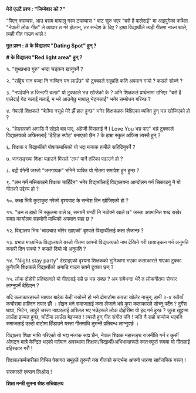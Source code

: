 **मेरो एउटै प्रश्न : \"जिम्मेवार को ?\"**

\"पिएन् क्याम्पस, आउ बसम मायालु गरम ट्याम्पास \" बाट सुरु भएर \"बसे है पालेदाई\" मा
आइपुगेका कथित \"नेपाली लोक गीत\" ले व्यापार त गरे होलान्, तर सन्देश के दिए ? हाम्रा
विद्यार्थीले त्यही गीतमा नाच्न थाले, त्यही गीत गाउन थाले !

**मुल प्रश्न : \# के विद्यालय \"Dating Spot\" हुन् ?**

**\# के विद्यालय \"Red light area\" हुन् ?**

१. \"शुभप्रभात गुरु\" भन्दा चड्कन खानुपर्ने ?

२. \"राष्ट्रिय गान बज्दा नि नाच्दिन मन लाउँछ\" यो टुक्काले राष्ट्रप्रति कति अपमान
गर्‍यो ? कसले सोच्ने ?

३. \"नपढेपनि त जिन्दगी चल्छ\" यो टुक्काले भन्न खोजेको के ? अनि शिक्षकले प्रार्थनामा
उभिएर \"बसे है पालेदाई गेट नलाई नलाई, म भरे आउनेछु मायालु भेट्नलाई\" भनेर सम्बोधन
गरिन्छ ?

४. नेपाली शिक्षकले \"बेलैमा नसुध्रे मेरै झैँ हाल हुन्छ\" भनेर शिक्षकहरू बिग्रिएका व्यक्ति हुन्
भन्न खोजिएको हो ?

५. \"हेडसरको अगाडि मै सोझो बन्न पाए, अंग्रेजी मिसलाई नै I Love You भन्न पाए\"
भन्ने टुक्काले विद्यालयको अफिसलाई \'डेटिङ स्पोट\' बनाएको छैन ? के हाम्रा स्कुल अफिस
त्यस्तै हुन् ?

६. शिक्षक र विद्यार्थीको पोषाकमाथिको यो भद्दा मजाक हामीले सहिदिनुपर्ने ?

७. जनसङ्ख्या शिक्षा पढाउने मिसले \'लभ\' पार्ने तरिका पढाउने हो ?

८. बद्री पंगेनी जस्तो \"जनगायक\" भनिने व्यक्ति यो गीतमा समावेश हुन हुन्छ ?

९. \"लभ गर्न नसिकाउने शिक्षक चाहिँदैन\" भनेर विद्यार्थीलाई विद्यालयमा आन्दोलन गर्न
सिकाउनु नै यो गीतको उद्देश्य हो ?

१०. कक्षा भित्रै कुटाकुट गरेको दृश्यबाट के सन्देश दिन खोजिएको हो ?

११. \"छन त हाम्रो नि स्कुलमा पाले छ, समयमै घण्टी नि नठोक्ने खाले छ\" जस्ता अपमानित
शब्द राखेर समग्र कार्यालय सहयोगी माथिको अपमान सह्य छ ?

१२. विद्यालय भित्र \'चाउचाउ चोरेर खाएको\' दृश्यले विद्यार्थीलाई कता लैजान्छ ?

१३. प्रभात माध्यमिक विद्यालयले यस्तो गीतमा आफ्नो विद्यालयको नाम देखिने गरी
छायाङ्कन गर्न अनुमति कसरी दिन सक्यो ? कसले दियो यो अनुमति ?

१४. \"Night stay party\" देखाइएको दृश्यमा शिक्षकको भुमिकामा भएका कलाकारले
गाएका टुक्का कुनैपनि शिक्षकले विद्यार्थीको अगाडि गाउन सक्ने टुक्का छन् ?

१५. लोक दोहोरी प्रतिष्ठानले यो गीतलाई राम्रै छ भन्न सक्छ ? अब सबैभन्दा धेरै त
लोकगीतमा सेन्सर लाग्नुपर्ने देखिएन ?

यदि कलाकारहरूले व्यापार बाहेक केही नसोच्ने हो भने दोबाटोमा कपडा खोलेर नाचुन्, हामी
२-४ रूपैयाँ कचौरामा हाल्दिन तयार छौँ । होइन भने समाजलाई कता लैजाने भन्ने कुरा
कलाकारले सोच्नु पर्दैन ? दुर्गेस थापा, भिटेन, लाहुरे जस्ता र्‍यापरलाई अश्लिल भए भन्नेहरूले
लोक दोहोरीमा यो हद गर्न हुन्छ ? जुत्ता खुट्टामा लाउँदा इज्यत हुन्छ, घाँटीमा लाउँदा
बेइज्जत ! त्यस्तै हुन् गीत संगीत पनि ! जति नै राम्रो कम्पोज भएपनि समाजलाई उल्टो
बाटोमा हिँडाउने यस्ता गीतमाथि तुरुन्तै प्रतिबन्ध लाग्नुपर्छ ।

विद्यालय शिक्षा माथि गरिएको यो भद्दा मजाक सह्य छैन, नेपाल शिक्षक महासङ्घ राजनीति
गर्न र कुर्सी ओगट्न मात्रै केन्द्रित भएको वर्तमान अवस्थामा शिक्षक/विद्यार्थी/अभिभावहरूले
स्वतःस्फूर्त रूपमा यो गीतलाई बहिस्कार गरौँ !

शिक्षक/कर्मचारीका विभिन्न पेसागत समूहले तुरुन्तै यस गीतको सन्दर्भमा आफ्नो धारणा
सार्वजनिक गरून् !

सरकारले एक्सन लिओस् !

**शिक्षा मन्त्री सुमना श्रेष्ठ सचिवालय**
